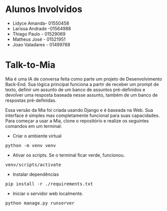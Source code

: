 # Alunos Involvidos

- Lidyce Amanda- 01550458
- Larissa Andrade -01564988
- Thiago Paulo - 01529069
- Matheus José - 01521951
- Joao Valadares - 01499788

# Talk-to-Mia
Mia é uma IA de conversa feita como parte um projeto de Desenvolvimento Back-End.
Sua lógica principal funciona a partir de receber um prompt de texto, definir um assunto de um banco de assuntos pré-definidos e devolver uma resposta baseada nesse assunto, também de um banco de respostas pré-definidas.

Essa versão da Mia foi criada usando Django e é baseada na Web. Sua interface é simples mas completamente funcional para suas capacidades.
Para começar a usar a Mia, clone o repositório e realize os seguintes comandos em um terminal:

- Criar o ambiente virtual
<pre>
python -m venv venv
</pre>

- Ativar os scripts. Se o terminal ficar verde, funcionou.
<pre>
venv/scripts/activate
</pre>

- Instalar dependências
<pre>
pip install -r ./requirements.txt
</pre>

- Iniciar o servidor web localmente.
<pre>
python manage.py runserver
</pre>
